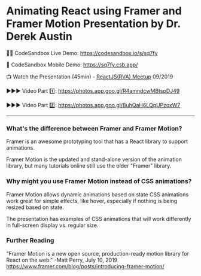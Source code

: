 # Animating React using Framer and Framer Motion Presentation by Dr. Derek Austin

👨‍💻 CodeSandbox Live Demo: https://codesandbox.io/s/sq7fy

📱 CodeSandbox Mobile Demo: https://sq7fy.csb.app/

📺 Watch the Presentation (45min) - [ReactJS(RVA) Meetup](https://www.meetup.com/ReactJS-RVA/events/264563628/) 09/2019

▶▶▶ Video Part 1️⃣: https://photos.app.goo.gl/R4amndcwMBtspDJ49

▶▶▶ Video Part 2️⃣: https://photos.app.goo.gl/8uhQaH6LQqUPzoxW7

----------
### What's the difference between Framer and Framer Motion?
Framer is an awesome prototyping tool that has a React library to support animations.

Framer Motion is the updated and stand-alone version of the animation library, but many tutorials online still use the older "Framer" library.

### Why might you use Framer Motion instead of CSS animations?
Framer Motion allows dynamic animations based on state CSS animations work great for simple effects, like hover, especially if nothing is being resized based on state.

The presentation has examples of CSS animations that will work differently in full-screen display vs. regular size.

### Further Reading
"Framer Motion is a new open source, production-ready motion library for React on the web."
-Matt Perry, July 10, 2019 https://www.framer.com/blog/posts/introducing-framer-motion/
